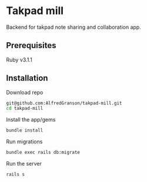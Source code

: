 
# Takpad mill

Backend for takpad note sharing and collaboration app.

## Prerequisites

Ruby v3.1.1

## Installation

Download repo

```bash
git@github.com:AlfredGranson/takpad-mill.git
cd takpad-mill
```
Install the app/gems

```bash
bundle install
```

Run migrations

```bash
bundle exec rails db:migrate
```

Run the server

```bash
rails s
```
